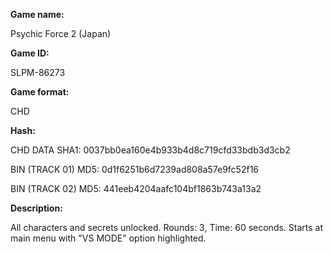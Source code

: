 **Game name:**

Psychic Force 2 (Japan)

**Game ID:**

SLPM-86273

**Game format:**

CHD

**Hash:**

CHD DATA SHA1: 0037bb0ea160e4b933b4d8c719cfd33bdb3d3cb2

BIN (TRACK 01) MD5: 0d1f6251b6d7239ad808a57e9fc52f16

BIN (TRACK 02) MD5: 441eeb4204aafc104bf1863b743a13a2

**Description:**

All characters and secrets unlocked. Rounds: 3, Time: 60 seconds. Starts at main menu with "VS MODE" option highlighted.